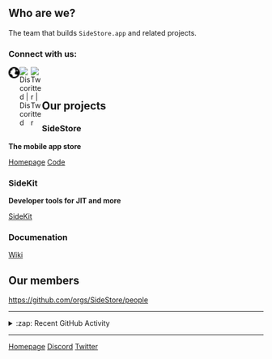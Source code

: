 <!-- 
Docs: How to use GitHub README and actions to auto-generate embedded content.
https://github.com/anuraghazra/github-readme-stats
https://www.youtube.com/watch?v=n6d4KHSKqGk
https://github.com/rahuldkjain/github-profile-readme-generator
 -->

## Who are we?

The team that builds `SideStore.app` and related projects.

### Connect with us:

<!--
[![Website](https://img.shields.io/website?label=sidestore.io&style=for-the-badge&url=https://sidestore.io)](https://sidestore.io)
[![Twitter Follow](https://img.shields.io/twitter/follow/sidestore_io?color=1DA1F2&logo=twitter&style=for-the-badge)](https://twitter.com/intent/follow?original_referer=https%3A%2F%2Fgithub.com%2Fsidestore&screen_name=sidestore)
[![GitHub Followers](https://img.shields.io/github/followers/sidestore?style=for-the-badge)]()
[![GitHub Sponsors](https://img.shields.io/github/sponsors/sidestore?style=for-the-badge
)]() 
-->

[<img align="left" alt="sidestore.io" width="22px" src="https://raw.githubusercontent.com/iconic/open-iconic/master/svg/globe.svg" />][website]
[<img align="left" alt="Discord | Discord" width="22px" src="https://cdn.jsdelivr.net/npm/simple-icons@v3/icons/discord.svg" />][discord]
[<img align="left" alt="Twitter | Twitter" width="22px" src="https://cdn.jsdelivr.net/npm/simple-icons@v3/icons/twitter.svg" />][twitter]

<br />
<br />

## Our projects

### SideStore

__The mobile app store__

[Homepage][website]
[Code][git.sidestore]

### SideKit

__Developer tools for JIT and more__

[SideKit][git.sidekit]

### Documenation

[Wiki][wiki]

## Our members

https://github.com/orgs/SideStore/people

---

<details>
  <summary>:zap: Recent GitHub Activity</summary>

<!--START_SECTION:activity-->
1. ❗️ Opened issue [#452](https://github.com/SideStore/SideStore/issues/452) in [SideStore/SideStore](https://github.com/SideStore/SideStore)
2. 🗣 Commented on [#17](https://github.com/SideStore/SideServer-Windows/issues/17) in [SideStore/SideServer-Windows](https://github.com/SideStore/SideServer-Windows)
3. ❗️ Opened issue [#451](https://github.com/SideStore/SideStore/issues/451) in [SideStore/SideStore](https://github.com/SideStore/SideStore)
4. 🗣 Commented on [#344](https://github.com/SideStore/SideStore/issues/344) in [SideStore/SideStore](https://github.com/SideStore/SideStore)
5. 🗣 Commented on [#17](https://github.com/SideStore/SideServer-Windows/issues/17) in [SideStore/SideServer-Windows](https://github.com/SideStore/SideServer-Windows)
6. 🗣 Commented on [#17](https://github.com/SideStore/SideServer-Windows/issues/17) in [SideStore/SideServer-Windows](https://github.com/SideStore/SideServer-Windows)
7. 🗣 Commented on [#450](https://github.com/SideStore/SideStore/issues/450) in [SideStore/SideStore](https://github.com/SideStore/SideStore)
8. ❗️ Closed issue [#450](https://github.com/SideStore/SideStore/issues/450) in [SideStore/SideStore](https://github.com/SideStore/SideStore)
9. 🗣 Commented on [#450](https://github.com/SideStore/SideStore/issues/450) in [SideStore/SideStore](https://github.com/SideStore/SideStore)
10. 🗣 Commented on [#450](https://github.com/SideStore/SideStore/issues/450) in [SideStore/SideStore](https://github.com/SideStore/SideStore)
11. 🗣 Commented on [#450](https://github.com/SideStore/SideStore/issues/450) in [SideStore/SideStore](https://github.com/SideStore/SideStore)
12. ❗️ Opened issue [#12](https://github.com/SideStore/sidestore_downloader/issues/12) in [SideStore/sidestore_downloader](https://github.com/SideStore/sidestore_downloader)
13. ❗️ Opened issue [#29](https://github.com/SideStore/sidestore.github.io/issues/29) in [SideStore/sidestore.github.io](https://github.com/SideStore/sidestore.github.io)
14. 🗣 Commented on [#18](https://github.com/SideStore/SideStore-Docs/issues/18) in [SideStore/SideStore-Docs](https://github.com/SideStore/SideStore-Docs)
15. 🎉 Merged PR [#18](https://github.com/SideStore/SideStore-Docs/pull/18) in [SideStore/SideStore-Docs](https://github.com/SideStore/SideStore-Docs)
16. 🗣 Commented on [#450](https://github.com/SideStore/SideStore/issues/450) in [SideStore/SideStore](https://github.com/SideStore/SideStore)
17. ❗️ Opened issue [#450](https://github.com/SideStore/SideStore/issues/450) in [SideStore/SideStore](https://github.com/SideStore/SideStore)
18. 🎉 Merged PR [#19](https://github.com/SideStore/SideStore-Docs/pull/19) in [SideStore/SideStore-Docs](https://github.com/SideStore/SideStore-Docs)
19. 🗣 Commented on [#19](https://github.com/SideStore/SideStore-Docs/issues/19) in [SideStore/SideStore-Docs](https://github.com/SideStore/SideStore-Docs)
20. 💪 Opened PR [#19](https://github.com/SideStore/SideStore-Docs/pull/19) in [SideStore/SideStore-Docs](https://github.com/SideStore/SideStore-Docs)
<!--END_SECTION:activity-->

</details>

---

[Homepage][patreon] [Discord][discord] [Twitter][twitter]

<!--
- [Patreon][patreon]
- [OpenCollective][opencollective]
- [YouTube][youtube]
-->

[website]: https://sidestore.io
[wiki]: https://wiki.sidestore.io
[twitter]: https://twitter.com/sidestore_io
[discord]: https://discord.gg/sidestore-949183273383395328
[youtube]: https://youtube.com/TODO
[patreon]: https://www.patreon.com/SideStore
[opencollective]: https://opencollective.com/TODO
[git.sidestore]: https://github.com/SideStore/SideStore/
[git.sidekit]: https://github.com/SideStore/SideKit

